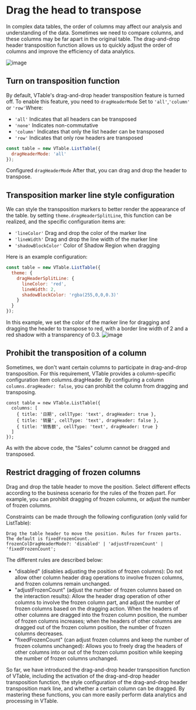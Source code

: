 # Drag the head to transpose

In complex data tables, the order of columns may affect our analysis and understanding of the data. Sometimes we need to compare columns, and these columns may be far apart in the original table. The drag-and-drop header transposition function allows us to quickly adjust the order of columns and improve the efficiency of data analytics.

![image](https://lf9-dp-fe-cms-tos.byteorg.com/obj/bit-cloud/48c337ece11d289fc4644a20e.gif)

## Turn on transposition function

By default, VTable's drag-and-drop header transposition feature is turned off. To enable this feature, you need to `dragHeaderMode` Set to `'all'`,`'column'` or `'row'`Where:

*   `'all'` Indicates that all headers can be transposed
*   `'none'` Indicates non-commutative
*   `'column'` Indicates that only the list header can be transposed
*   `'row'` Indicates that only row headers are transposed

```javascript
const table = new VTable.ListTable({
  dragHeaderMode: 'all'
});
```

Configured `dragHeaderMode` After that, you can drag and drop the header to transpose.

## Transposition marker line style configuration

We can style the transposition markers to better render the appearance of the table. by setting `theme.dragHeaderSplitLine`, this function can be realized, and the specific configuration items are:

*   `'lineColor'` Drag and drop the color of the marker line
*   `'lineWidth'` Drag and drop the line width of the marker line
*   `'shadowBlockColor'` Color of Shadow Region when dragging

Here is an example configuration:

```javascript
const table = new VTable.ListTable({
  theme: {
    dragHeaderSplitLine: {
      lineColor: 'red',
      lineWidth: 2,
      shadowBlockColor: 'rgba(255,0,0,0.3)'
    }
  }
});
```

In this example, we set the color of the marker line for dragging and dragging the header to transpose to red, with a border line width of 2 and a red shadow with a transparency of 0.3.
![image](https://lf9-dp-fe-cms-tos.byteorg.com/obj/bit-cloud/a2c7623458257d1562627090c.png)

## Prohibit the transposition of a column

Sometimes, we don't want certain columns to participate in drag-and-drop transposition. For this requirement, VTable provides a column-specific configuration item columns.dragHeader. By configuring a column `columns.dragHeader: false`, you can prohibit the column from dragging and transposing.

    const table = new VTable.ListTable({
      columns: [
        { title: '日期', cellType: 'text', dragHeader: true },
        { title: '销量', cellType: 'text', dragHeader: false },
        { title: '销售额', cellType: 'text', dragHeader: true }
      ]
    });

As with the above code, the "Sales" column cannot be dragged and transposed.

## Restrict dragging of frozen columns
Drag and drop the table header to move the position. Select different effects according to the business scenario for the rules of the frozen part. For example, you can prohibit dragging of frozen columns, or adjust the number of frozen columns.

Constraints can be made through the following configuration (only valid for ListTable):
```
Drag the table header to move the position. Rules for frozen parts. The default is fixedFrozenCount.
frozenColDragHeaderMode?: 'disabled' | 'adjustFrozenCount' | 'fixedFrozenCount';
```
The different rules are described below:

- "disabled" (disables adjusting the position of frozen columns): Do not allow other column header drag operations to involve frozen columns, and frozen columns remain unchanged.
- "adjustFrozenCount" (adjust the number of frozen columns based on the interaction results): Allow the header drag operation of other columns to involve the frozen column part, and adjust the number of frozen columns based on the dragging action. When the headers of other columns are dragged into the frozen column position, the number of frozen columns increases; when the headers of other columns are dragged out of the frozen column position, the number of frozen columns decreases.
- "fixedFrozenCount" (can adjust frozen columns and keep the number of frozen columns unchanged): Allows you to freely drag the headers of other columns into or out of the frozen column position while keeping the number of frozen columns unchanged.

So far, we have introduced the drag-and-drop header transposition function of VTable, including the activation of the drag-and-drop header transposition function, the style configuration of the drag-and-drop header transposition mark line, and whether a certain column can be dragged. By mastering these functions, you can more easily perform data analytics and processing in VTable.

